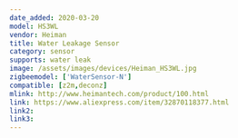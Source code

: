 ```yaml
---
date_added: 2020-03-20
model: HS3WL
vendor: Heiman
title: Water Leakage Sensor
category: sensor
supports: water leak
image: /assets/images/devices/Heiman_HS3WL.jpg
zigbeemodel: ['WaterSensor-N']
compatible: [z2m,deconz]
mlink: http://www.heimantech.com/product/100.html
link: https://www.aliexpress.com/item/32870118377.html
link2: 
link3: 
---
```

